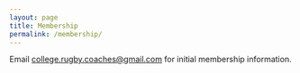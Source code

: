 ```yaml
---
layout: page
title: Membership
permalink: /membership/
---
```


Email college.rugby.coaches@gmail.com for initial membership information.

